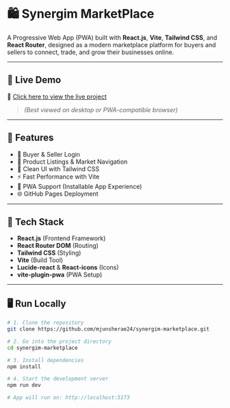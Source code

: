 # 🛍️ Synergim MarketPlace

A Progressive Web App (PWA) built with **React.js**, **Vite**, **Tailwind CSS**, and **React Router**, designed as a modern marketplace platform for buyers and sellers to connect, trade, and grow their businesses online.

---

## 🔗 Live Demo

🚀 [Click here to view the live project](https://mjunsherae24.github.io/synergim-marketplace)

> *(Best viewed on desktop or PWA-compatible browser)*

---

## 📱 Features

- 🔐 Buyer & Seller Login
- 🛒 Product Listings & Market Navigation
- 💬 Clean UI with Tailwind CSS
- ⚡ Fast Performance with Vite
- 📲 PWA Support (Installable App Experience)
- 🌐 GitHub Pages Deployment

---

## 🧰 Tech Stack

- **React.js** (Frontend Framework)
- **React Router DOM** (Routing)
- **Tailwind CSS** (Styling)
- **Vite** (Build Tool)
- **Lucide-react** & **React-icons** (Icons)
- **vite-plugin-pwa** (PWA Setup)

---

## 🖥️ Run Locally

```bash
# 1. Clone the repository
git clone https://github.com/mjunsherae24/synergim-marketplace.git

# 2. Go into the project directory
cd synergim-marketplace

# 3. Install dependencies
npm install

# 4. Start the development server
npm run dev

# App will run on: http://localhost:5173
